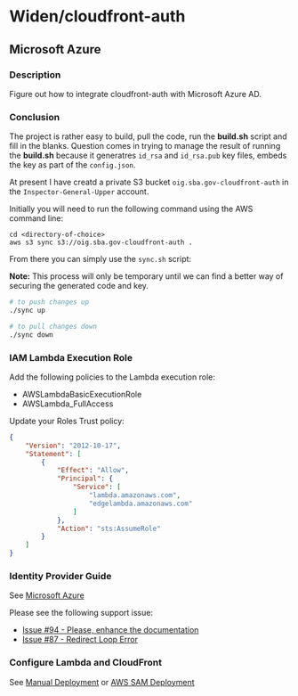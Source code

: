 # Widen/cloudfront-auth

## Microsoft Azure

### Description

Figure out how to integrate cloudfront-auth with Microsoft Azure AD.

### Conclusion

The project is rather easy to build, pull the code, run the **build.sh** script and fill in the blanks. Question comes in trying to manage the result of running the **build.sh** because it generatres `id_rsa` and `id_rsa.pub` key files, embeds the key as part of the `config.json`.

At present I have creatd a private S3 bucket `oig.sba.gov-cloudfront-auth` in the `Inspector-General-Upper` account.

Initially you will need to run the following command using the AWS command line:

```
cd <directory-of-choice>
aws s3 sync s3://oig.sba.gov-cloudfront-auth .
```

From there you can simply use the `sync.sh` script:

**Note:** This process will only be temporary until we can find a better way of securing the generated code and key.

```bash
# to push changes up
./sync up

# to pull changes down
./sync down
```

### IAM Lambda Execution Role

Add the following policies to the Lambda execution role:

* AWSLambdaBasicExecutionRole
* AWSLambda_FullAccess

Update your Roles Trust policy:

```json
{
    "Version": "2012-10-17",
    "Statement": [
        {
            "Effect": "Allow",
            "Principal": {
                "Service": [
                    "lambda.amazonaws.com",
                    "edgelambda.amazonaws.com"
                ]
            },
            "Action": "sts:AssumeRole"
        }
    ]
}
```



### Identity Provider Guide

See [Microsoft Azure](https://github.com/Widen/cloudfront-auth#microsoft-azure)

Please see the following support issue:

- [Issue #94 - Please, enhance the documentation](https://github.com/Widen/cloudfront-auth/issues/94)
- [Issue #87 - Redirect Loop Error](https://github.com/Widen/cloudfront-auth/issues/87)

### Configure Lambda and CloudFront

See [Manual Deployment](https://github.com/Widen/cloudfront-auth/wiki/Manual-Deployment) or [AWS SAM Deployment](https://github.com/Widen/cloudfront-auth/wiki/AWS-SAM-Deployment)
